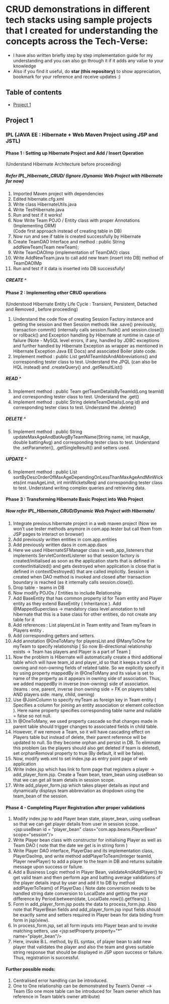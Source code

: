 # CRUD demonstrations in different tech stacks using sample projects that I created for understanding the concepts across the Tech-Verse:
* I have also written briefly step by step implementation guide for my understanding and you can also go through it if it adds any value to your knowledge 
* Also if you find it useful, do **star (this repository)** to show appreciation, bookmark for your reference and receive updates :)

## Table of contents
* [Project 1](#project-1)

## Project 1 
### IPL (JAVA EE : Hibernate + Web Maven Project using JSP and JSTL)

#### Phase 1 : Setting up Hibernate Project and Add / Insert Operation
(Understand Hibernate Architecture before proceeding)

##### Refer IPL_Hibernate_CRUD/ (Ignore /Dynamic Web Project with Hibernate for now)

1. Imported Maven project with dependencies
2. Edited hibernate.cfg.xml
3. Write class HibernateUtils.java
4. Write TestHibernate.java
5. Run and test if it works!         
6. Now Write Team POJO / Entity class with proper Annotations (Implementing ORM)     
(Code first approach instead of creating table in DB)
7. Now run and see if table is created successfully by Hibernate 
8. Create TeamDAO Interface and method : public String addNewTeam(Team newTeam);
9. Write TeamDAOImp (implementation of TeamDAO) class
10. Write AddNewTeam.java to call add new team (insert into DB) method of TeamDAOIMp
11. Run and test if it data is inserted into DB successfully!
##### CREATE ^

#### Phase 2 : Implementing other CRUD operations 
(Understood Hibernate Entity Life Cycle : Transient, Persistent, Detached and Removed , before proceeding)

1. Understand the code flow of creating Session Factory instance and getting the session and then Session methods like .save() previously, transaction commit() (internally calls session.flush() and session.close()) or rollback() and Exception handling by Hibernate at runtime in case of failure (Note - MySQL level errors, if any, handled by JDBC exceptions and further handled by Hibernate Exception as wrapper as mentioned in Hibernate Exception Java EE Docs) and associated Boiler plate code.
2. Implement method :	public List<Team> getAllTeamIdsAndAbbreviations() and corresponding tester class to test. Understand the JPQL (can also be HQL instead) and .createQuery() and .getResultList()
##### READ ^
3. Implement method :	public Team getTeamDetailsByTeamId(Long teamId) and corresponding tester class to test. Understand the .get()
4. Implement method :	public String deleteTeamDetails(Long id) and corresponding tester class to test. Understand the .delete()
##### DELETE ^
5. Implement method :	public String updateMaxAgeAndBatAvgByTeamName(String name, int maxAge, double battingAvg) and corresponding tester class to test. Understand the .setParameter(), .getSingleResult() and setters used.
##### UPDATE ^ 
6. Implement method : public List<Team> sortByDescOrderOfMaxAgeDependingOnLessThanMaxAgeAndMinWickets(int maxAgeLimit, int minWicketsReq) and corresponding tester class to test. Understand writing complex queries and retrieving data.

#### Phase 3 : Transforming Hibernate Basic Project into Web Project 

##### Now refer IPL_Hibernate_CRUD/Dynamic Web Project with Hibernate/

1. Integrate previous hibernate project in a web maven project (Now we won’t use tester methods anymore in com.app.tester but call them from JSP pages to interact on browser)
2. Add previously written entities in com.app.entities 
3. Add previously written daos in com.app.daos 
4. Here we used HibernateSFManager class in web_app_listeners that implements ServletContextListener so that session factory is created/initialised as soon as the application starts that is defined in contextInitialized() and gets destroyed when application is close that is defined in contextDestroyed() that are called implicitly. Session is created when DAO method is invoked and closed after transaction boundary is reached (as it internally calls session.close()).
5. Drop table - teams in DB 
6. Now modify POJOs / Entities to include Relationship
7. Add BaseEntity that has common property id for Team entity and Player entity as they extend BaseEntity ( Inheritance ). Add @MappedSuperclass -> mandatory class level annotation to tell hibernate that this is a base class for other entities, do not create any table for it
8. Add references : List<Player> playersList in Team entity and Team myTeam in Players entity  .
9. Add corresponding getters and setters.
10. Add annotation @OneToMany for playersList and @ManyToOne for myTeam to specify relationship [ So now Bi-directional relationship exists -> Team has players and Player is a part of Team ] 
11. Now the problem is Hibernate will automatically create a third additional table which will have team_id and player_id so that it keeps a track of owning and non-owning fields of related table. So we explicitly specify it by using property mappedBy in @OneToMany and its value is set to name of the property as it appears in owning side of association. Thus, we added mappedBy in inverse (non-owning) side of association. (teams : one, parent, inverse (non owning side = FK on players table) AND players side: many, child, owning)
12. Use @JoinColumn to specify myTeam as foreign key in Team entity ( Specifies a column for joining an entity association or element collection ). Here name property specifies corresponding table name and nullable = false so not null.
13. In @OneToMany,  we used property cascade so that changes made in parent table should trigger changes to associated fields in child table.
14. However, if we remove a Team, so it will have cascading effect on Players table but instead of delete, their parent reference will be updated to null. So they become orphan and persist in DB. To eliminate this problem (as the players should also get deleted if team is deleted), set orphanRemoval property to true (By default, it will be false).
15. Now, modify web.xml to set index.jsp as entry point page of web application
16. Write index.jsp which has link to form page that registers a player -> add_player_form.jsp. Create a Team bean, team_bean using useBean so that we can get all team details in session scope.
17. Write add_player_form.jsp which takes player details as input and dynamically displays team abbreviation as dropdown using the team_bean of the session.

#### Phase 4 - Completing Player Registration after proper validations

1. Modify index.jsp to add Player bean state, player_bean, using useBean so that we can get player details from user in session scope.
<jsp:useBean id = "player_bean" class="com.app.beans.PlayerBean" scope="session"/>
2. Write Player bean class with constructor for initialising Player as well as Team DAO ( note that the date we get is in string form )
3. Write Player DAO interface, PlayerDao and its implementation class, PlayerDaoImp, and write method addPlayerToTeam(Integer teamId, Player newPlayer) to add a player to the team in DB and returns suitable message upon success or failure.
4. Add a Business Logic method in Player Bean, validateAndAddPlayer() to get valid team and then perform age and batting average validations of the player details input by user and add it to DB by method addPlayerToTeam() of PlayerDao ( Note date conversion needs to be handled string date conversion to LocalDate and getting the year difference by Period.between(date, LocalDate.now()).getYears() ).
5. Form in add_player_form.jsp posts the data to process_form.jsp. Also note that PlayerBean fields and add_player_form.jsp input fields should be exactly same and setters required in Player bean for data biding from form in jsp(view).
6. In process_form.jsp, set all form inputs into Player bean and to invoke matching setters, use <jsp:setProperty property="*" name="player_bean"/>
7. Here, invoke B.L. method, by EL syntax, of player bean to add new player that validates the player and also the team and gives suitable string response that should be displayed in JSP upon success or failure. Thus, registration is successful.

#### Further possible mods:
1. Centralised error handling can be introduced.
2. One to One relationship can be demonstrated by Team’s  Owner —> Team (So one more table can be introduced for Team owner which has reference in Team table’s owner attribute)
